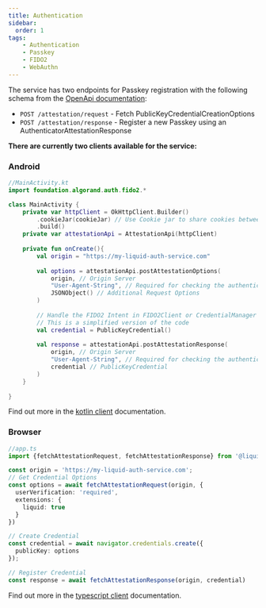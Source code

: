 ```yaml
---
title: Authentication
sidebar:
  order: 1
tags:
    - Authentication
    - Passkey
    - FIDO2
    - WebAuthn
---
```


The service has two endpoints for Passkey registration with the following schema from the [OpenApi documentation](/reference/api):

<!-- todo: add the markdown from swagger -->

- `POST /attestation/request` - Fetch PublicKeyCredentialCreationOptions
- `POST /attestation/response` - Register a new Passkey using an AuthenticatorAttestationResponse


**There are currently two clients available for the service:**

### Android

```kotlin
//MainActivity.kt
import foundation.algorand.auth.fido2.*

class MainActivity {
    private var httpClient = OkHttpClient.Builder()
        .cookieJar(cookieJar) // Use Cookie jar to share cookies between requests
        .build()
    private var attestationApi = AttestationApi(httpClient)
    
    private fun onCreate(){
        val origin = "https://my-liquid-auth-service.com"
        
        val options = attestationApi.postAttestationOptions(
            origin, // Origin Server
            "User-Agent-String", // Required for checking the authenticator fingerprint
            JSONObject() // Additional Request Options
        )
        
        // Handle the FIDO2 Intent in FIDO2Client or CredentialManager
        // This is a simplified version of the code
        val credential = PublicKeyCredential()
        
        val response = attestationApi.postAttestationResponse(
            origin, // Origin Server
            "User-Agent-String", // Required for checking the authenticator fingerprint
            credential // PublicKeyCredential
        )
    }
    
}

```

Find out more in the [kotlin client](/clients/typescript/attestation) documentation.

### Browser

```typescript
//app.ts
import {fetchAttestationRequest, fetchAttestationResponse} from '@liquid/auth-client';

const origin = 'https://my-liquid-auth-service.com';
// Get Credential Options
const options = await fetchAttestationRequest(origin, {
  userVerification: 'required',
  extensions: {
    liquid: true
  }
})

// Create Credential
const credential = await navigator.credentials.create({
  publicKey: options
});

// Register Credential
const response = await fetchAttestationResponse(origin, credential)
```
Find out more in the [typescript client](/clients/typescript/attestation) documentation.
